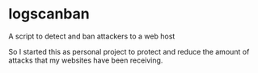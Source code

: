 # logscanban
A script to detect and ban attackers to a web host

So I started this as personal project to protect and reduce the amount of attacks that my websites have been receiving.
